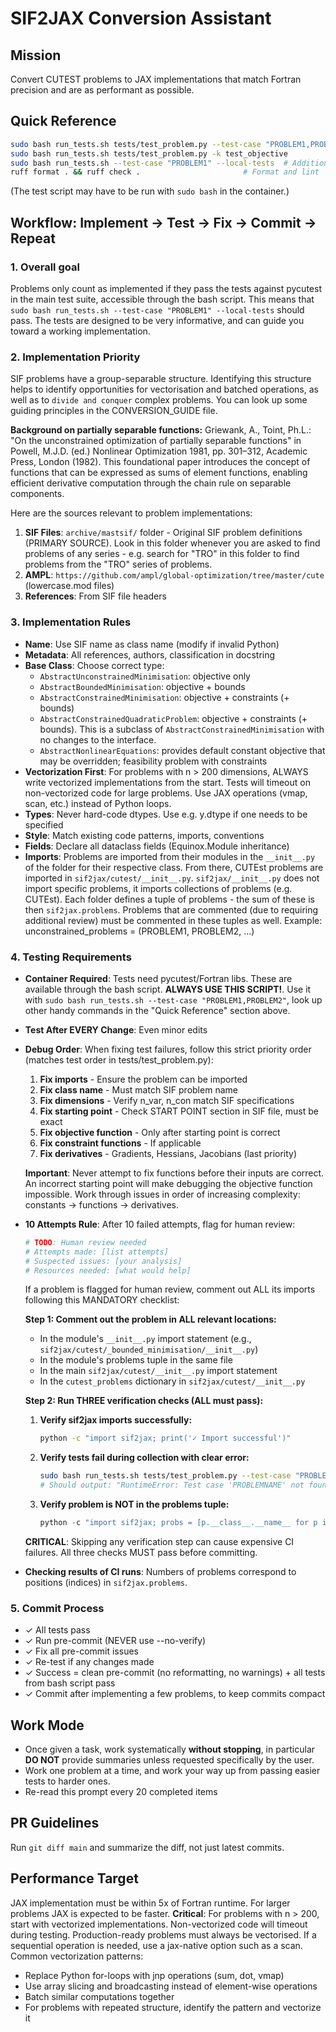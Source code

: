 # SIF2JAX Conversion Assistant

## Mission
Convert CUTEST problems to JAX implementations that match Fortran precision and are as performant as possible.

## Quick Reference

```bash
sudo bash run_tests.sh tests/test_problem.py --test-case "PROBLEM1,PROBLEM2"   # Test specific problems
sudo bash run_tests.sh tests/test_problem.py -k test_objective                 # Test specific aspect
sudo bash run_tests.sh --test-case "PROBLEM1" --local-tests  # Additionally test compilation
ruff format . && ruff check .                       # Format and lint
```

(The test script may have to be run with `sudo bash` in the container.)

## Workflow: Implement → Test → Fix → Commit → Repeat

### 1. Overall goal
Problems only count as implemented if they pass the tests against pycutest in the main test suite, accessible through the bash script. 
This means that `sudo bash run_tests.sh --test-case "PROBLEM1" --local-tests` should pass.
The tests are designed to be very informative, and can guide you toward a working implementation.

### 2. Implementation Priority
SIF problems have a group-separable structure. Identifying this structure helps to identify opportunities for vectorisation and batched operations, as well as to `divide and conquer` complex problems.
You can look up some guiding principles in the CONVERSION_GUIDE file.

**Background on partially separable functions:** Griewank, A., Toint, Ph.L.: "On the unconstrained optimization of partially separable functions" in Powell, M.J.D. (ed.) Nonlinear Optimization 1981, pp. 301–312, Academic Press, London (1982). This foundational paper introduces the concept of functions that can be expressed as sums of element functions, enabling efficient derivative computation through the chain rule on separable components.

Here are the sources relevant to problem implementations:
1. **SIF Files**: `archive/mastsif/` folder - Original SIF problem definitions (PRIMARY SOURCE). Look in this folder whenever you are asked to find problems of any series - e.g. search for "TRO" in this folder to find problems from the "TRO" series of problems.
2. **AMPL**: `https://github.com/ampl/global-optimization/tree/master/cute` (lowercase.mod files)
3. **References**: From SIF file headers

### 3. Implementation Rules
- **Name**: Use SIF name as class name (modify if invalid Python)
- **Metadata**: All references, authors, classification in docstring
- **Base Class**: Choose correct type:
  - `AbstractUnconstrainedMinimisation`: objective only
  - `AbstractBoundedMinimisation`: objective + bounds  
  - `AbstractConstrainedMinimisation`: objective + constraints (+ bounds)
  - `AbstractConstrainedQuadraticProblem`: objective + constraints (+ bounds). This is
    a subclass of `AbstractConstrainedMinimisation` with no changes to the interface.
  - `AbstractNonlinearEquations`: provides default constant objective that may be 
    overridden; feasibility problem with constraints
- **Vectorization First**: For problems with n > 200 dimensions, ALWAYS write vectorized implementations from the start. Tests will timeout on non-vectorized code for large problems. Use JAX operations (vmap, scan, etc.) instead of Python loops.
- **Types**: Never hard-code dtypes. Use e.g. y.dtype if one needs to be specified
- **Style**: Match existing code patterns, imports, conventions
- **Fields**: Declare all dataclass fields (Equinox.Module inheritance)
- **Imports**: Problems are imported from their modules in the `__init__.py` of the 
    folder for their respective class. From there, CUTEst problems are imported in 
    `sif2jax/cutest/__init__.py`. `sif2jax/__init__.py` does not import specific 
    problems, it imports collections of problems (e.g. CUTEst).
    Each folder defines a tuple of problems - the sum of these is then `sif2jax.problems`. 
    Problems that are commented (due to requiring additional review) must be commented 
    in these tuples as well. Example: unconstrained_problems = (PROBLEM1, PROBLEM2, ...)

### 4. Testing Requirements
- **Container Required**: Tests need pycutest/Fortran libs. These are available through the bash script. **ALWAYS USE THIS SCRIPT!**. Use it with `sudo bash run_tests.sh --test-case "PROBLEM1,PROBLEM2"`, look up other handy commands in the "Quick Reference" section above.
- **Test After EVERY Change**: Even minor edits
- **Debug Order**: When fixing test failures, follow this strict priority order (matches test order in tests/test_problem.py):
  1. **Fix imports** - Ensure the problem can be imported
  2. **Fix class name** - Must match SIF problem name
  3. **Fix dimensions** - Verify n_var, n_con match SIF specifications
  4. **Fix starting point** - Check START POINT section in SIF file, must be exact
  5. **Fix objective function** - Only after starting point is correct
  6. **Fix constraint functions** - If applicable
  7. **Fix derivatives** - Gradients, Hessians, Jacobians (last priority)
  
  **Important**: Never attempt to fix functions before their inputs are correct. An incorrect starting point will make debugging the objective function impossible. Work through issues in order of increasing complexity: constants → functions → derivatives.
- **10 Attempts Rule**: After 10 failed attempts, flag for human review:
  ```python
  # TODO: Human review needed
  # Attempts made: [list attempts]
  # Suspected issues: [your analysis]
  # Resources needed: [what would help]
  ```
  If a problem is flagged for human review, comment out ALL its imports following this MANDATORY checklist:
  
  **Step 1: Comment out the problem in ALL relevant locations:**
  - In the module's `__init__.py` import statement (e.g., `sif2jax/cutest/_bounded_minimisation/__init__.py`)
  - In the module's problems tuple in the same file
  - In the main `sif2jax/cutest/__init__.py` import statement  
  - In the `cutest_problems` dictionary in `sif2jax/cutest/__init__.py`
  
  **Step 2: Run THREE verification checks (ALL must pass):**
  1. **Verify sif2jax imports successfully:**
     ```bash
     python -c "import sif2jax; print('✓ Import successful')"
     ```
  2. **Verify tests fail during collection with clear error:**
     ```bash
     sudo bash run_tests.sh tests/test_problem.py --test-case "PROBLEMNAME"
     # Should output: "RuntimeError: Test case 'PROBLEMNAME' not found in sif2jax.cutest problems"
     ```
  3. **Verify problem is NOT in the problems tuple:**
     ```python
     python -c "import sif2jax; probs = [p.__class__.__name__ for p in sif2jax.problems]; assert 'PROBLEMNAME' not in probs; print('✓ Problem successfully excluded')"
     ```
  
  **CRITICAL**: Skipping any verification step can cause expensive CI failures. All three checks MUST pass before committing.
- **Checking results of CI runs**: Numbers of problems correspond to positions (indices) in `sif2jax.problems`. 

### 5. Commit Process
- ✓ All tests pass
- ✓ Run pre-commit (NEVER use --no-verify)
- ✓ Fix all pre-commit issues
- ✓ Re-test if any changes made
- ✓ Success = clean pre-commit (no reformatting, no warnings) + all tests from bash script pass
- ✓ Commit after implementing a few problems, to keep commits compact

## Work Mode
- Once given a task, work systematically **without stopping**, in particular **DO NOT** provide summaries unless requested specifically by the user. 
- Work one problem at a time, and work your way up from passing easier tests to harder ones.
- Re-read this prompt every 20 completed items

## PR Guidelines
Run `git diff main` and summarize the diff, not just latest commits.

## Performance Target
JAX implementation must be within 5x of Fortran runtime. For larger problems JAX is expected to be faster.
**Critical**: For problems with n > 200, start with vectorized implementations. Non-vectorized code will timeout during testing.
Production-ready problems must always be vectorised.
If a sequential operation is needed, use a jax-native option such as a scan.
Common vectorization patterns:
- Replace Python for-loops with jnp operations (sum, dot, vmap)
- Use array slicing and broadcasting instead of element-wise operations
- Batch similar computations together
- For problems with repeated structure, identify the pattern and vectorize it